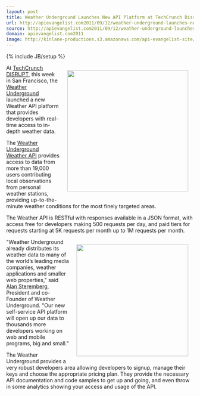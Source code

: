 ```yaml
---
layout: post
title: Weather Underground Launches New API Platform at TechCrunch Disrupt
url: http://apievangelist.com2011/09/12/weather-underground-launches-new-api-platform-at-techcrunch-disrupt/
source: http://apievangelist.com2011/09/12/weather-underground-launches-new-api-platform-at-techcrunch-disrupt/
domain: apievangelist.com2011
image: http://kinlane-productions.s3.amazonaws.com/api-evangelist-site/blog/Wunderground-Weather-API.png
---
```

{% include JB/setup %}
<p><a href="http://www.wunderground.com/weather/api/"><img style="padding: 15px;" src="http://kinlane-productions.s3.amazonaws.com/api-evangelist/weather-underground/Weather-Underground-weather-api-logo.png" alt="" width="325" align="right" /></a>At <a href="http://disrupt.techcrunch.com">TechCrunch DISRUPT</a>, this week in San Francisco, the <a href="http://www.wunderground.com/">Weather Underground</a> launched a new Weather API platform that provides developers with real-time access to in-depth weather data.</p>
<p>The <a href="http://www.wunderground.com/weather/api/">Weather Underground Weather API</a> provides access to data from more than 19,000 users contributing local observations from personal weather stations, providing up-to-the-minute weather conditions for the most finely targeted areas.</p>
<p>The Weather API is RESTful with responses available in a JSON format, with access free for developers making 500 requests per day, and paid tiers for requests starting at 5K requests per month up to 1M requests per month.</p>
<p><a href="http://www.wunderground.com/weather/api/"><img style="padding: 15px;" src="http://kinlane-productions.s3.amazonaws.com/api-evangelist/weather-underground/Wunderground-Weather-API.png" alt="" width="300" align="right" /></a>"Weather Underground already distributes its weather data to many of the world&rsquo;s leading media companies, weather applications and smaller web properties," said <a href="http://twitter.com/#!/alanswx">Alan Steremberg</a>, President and co-Founder of Weather Underground. "Our new self-service API platform will open up our data to thousands more developers working on web and mobile programs, big and small."</p>
<p>The Weather Underground provides a very robust developers area allowing developers to signup, manage their keys and choose the appropriate pricing plan.  They provide the necessary API documentation and code samples to get up and going, and even throw in some analytics showing your access and usage of the API.</p>
